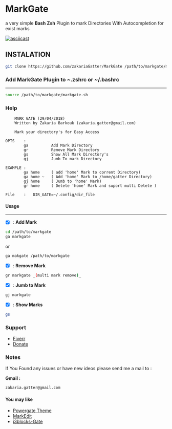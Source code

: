 
# MarkGate

a very simple **Bash** **Zsh**  Plugin to mark Directories With Autocompletion for exist marks

[![asciicast](https://asciinema.org/a/1vT0VaYFveXzKwlM94rs6871P.png)](https://asciinema.org/a/1vT0VaYFveXzKwlM94rs6871P)

## INSTALATION

```sh
git clone https://github.com/zakariaGatter/MarkGate /path/to/markgate/markgate.sh
```

### Add MarkGate Plugin to ~.zshrc or ~/.bashrc

---

```sh
source /path/to/markgate/markgate.sh
```

### Help

```
    MARK GATE (29/04/2018)
    Written by Zakaria Barkouk (zakaria.gatter@gmail.com)

    Mark your directory's for Easy Access

OPTS    :       
        ga          Add Mark Directory
        gr          Remove Mark Directory 
        gs          Show All Mark Directory's
        gj          Jumb To mark Directory

EXAMPLE :   
        ga home     ( add 'home' Mark to corrent Directory)
        ga home ~   ( Add 'home' Mark to /home/gatter Directory)
        gj home     ( Jumb to 'home' Mark)
        gr home     ( Delete 'home' Mark and suport multi Delete )

File    :   DIR_GATE=~/.config/dir_file
```

#### Usage

---

* [X] : **Add Mark**

```sh
cd /path/to/markgate
ga markgate
```

or

``` sh
ga makgate /path/to/markgate
```

* [X] : **Remove Mark**
```sh
gr markgate _(multi mark remove)_
```

* [X] : **Jumb to Mark**
```sh
gj markgate
```
* [X] : **Show Marks**

 ```sh
gs
 ```

### Support 

   * [Fiverr](https://www.fiverr.com/zakariagatter)
   * [Donate](https://www.paypal.me/ZGatter)

### Notes

If You Found any issues or have new ideos please send me a mail to :

**Gmail :**

``` bash
zakaria.gatter@gmail.com

```

#### You may like 

 * [Powergate Theme](https://github.com/zakariaGatter/Powergate)
 * [MarkEdit](https://github.com/zakariaGatter/MarkEdit)
 * [i3blocks-Gate](https://github.com/zakariaGatter/i3blocks-gate)
